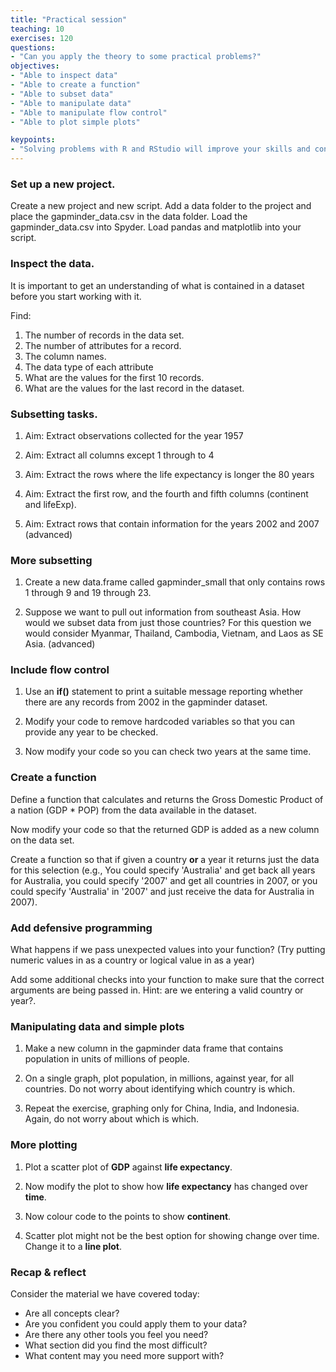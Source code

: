 ```yaml
---
title: "Practical session"
teaching: 10
exercises: 120
questions:
- "Can you apply the theory to some practical problems?"
objectives:
- "Able to inspect data"
- "Able to create a function"
- "Able to subset data"
- "Able to manipulate data"
- "Able to manipulate flow control"
- "Able to plot simple plots"

keypoints:
- "Solving problems with R and RStudio will improve your skills and confidence"
---
```

### Set up a new project.
Create a new project and new script. Add a data folder to the project and place the gapminder_data.csv in the data folder. Load the gapminder_data.csv into Spyder. Load pandas and matplotlib into your script.

### Inspect the data.

It is important to get an understanding of what is contained in a dataset before you start working with it.

Find:
1. The number of records in the data set.
2. The number of attributes for a record.
3. The column names.
4. The data type of each attribute
5. What are the values for the first 10 records. 
6. What are the values for the last record in the dataset.


### Subsetting tasks.

1. Aim: Extract observations collected for the year 1957

2. Aim: Extract all columns except 1 through to 4

3. Aim: Extract the rows where the life expectancy is longer the 80 years

4. Aim: Extract the first row, and the fourth and fifth columns (continent and lifeExp).

5. Aim: Extract rows that contain information for the years 2002 and 2007 (advanced)


### More subsetting

1. Create a new data.frame called gapminder_small that only contains rows 1 through 9 and 19 through 23.

2. Suppose we want to pull out information from southeast Asia. How would we subset data from just those countries? For this question we would consider Myanmar, Thailand, Cambodia, Vietnam, and Laos as SE Asia. (advanced)

### Include flow control

1. Use an **if()** statement to print a suitable message reporting whether there are any records from 2002 in the gapminder dataset.

2. Modify your code to remove hardcoded variables so that you can provide any year to be checked.

3. Now modify your code so you can check two years at the same time.

### Create a function 

Define a function that calculates and returns the Gross Domestic Product of a nation (GDP * POP) from the data available in the dataset.

Now modify your code so that the returned GDP is added as a new column on the data set.

Create a function so that if given a country **or** a year it returns just the data for this selection (e.g., You could specify 'Australia' and get back all years for Australia, you could specify '2007' and get all countries in 2007, or you could specify 'Australia' in '2007' and just receive the data for Australia in 2007).


### Add defensive programming

What happens if we pass unexpected values into your function? (Try putting numeric values in as a country or logical value in as a year)

Add some additional checks into your function to make sure that the correct arguments are being passed in. Hint: are we entering a valid country or year?.

### Manipulating data and simple plots

1. Make a new column in the gapminder data frame that contains population in units of millions of people.

2. On a single graph, plot population, in millions, against year, for all countries. Do not worry about identifying which country is which.

3. Repeat the exercise, graphing only for China, India, and Indonesia. Again, do not worry about which is which.

### More plotting

1. Plot a scatter plot of **GDP** against **life expectancy**.

2. Now modify the plot to show how **life expectancy** has changed over **time**.

3. Now colour code to the points to show **continent**.

4. Scatter plot might not be the best option for showing change over time. Change it to a **line plot**.

### Recap & reflect

Consider the material we have covered today: 
* Are all concepts clear?
* Are you confident you could apply them to your data?
* Are there any other tools you feel you need?
* What section did you find the most difficult?
* What content may you need more support with?







